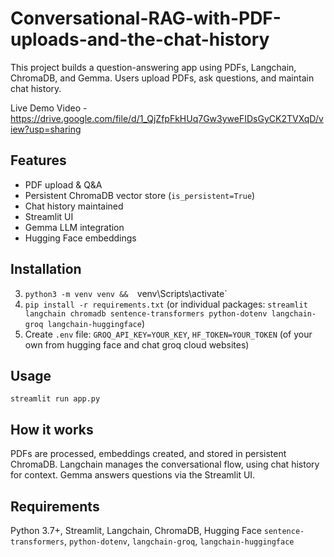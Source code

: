 # Conversational-RAG-with-PDF-uploads-and-the-chat-history

This project builds a question-answering app using PDFs, Langchain, ChromaDB, and Gemma. Users upload PDFs, ask questions, and maintain chat history.

Live Demo Video - https://drive.google.com/file/d/1_QjZfpFkHUq7Gw3yweFIDsGyCK2TVXqD/view?usp=sharing

## Features

*   PDF upload & Q&A
*   Persistent ChromaDB vector store (`is_persistent=True`)
*   Chat history maintained
*   Streamlit UI
*   Gemma LLM integration
*   Hugging Face embeddings

## Installation

3.  `python3 -m venv venv &&  `venv\Scripts\activate` 
4.  `pip install -r requirements.txt` (or individual packages: `streamlit langchain chromadb sentence-transformers python-dotenv langchain-groq langchain-huggingface`)
5.  Create `.env` file: `GROQ_API_KEY=YOUR_KEY`, `HF_TOKEN=YOUR_TOKEN` (of your own from hugging face and chat groq cloud websites)

## Usage

`streamlit run app.py`

## How it works

PDFs are processed, embeddings created, and stored in persistent ChromaDB. Langchain manages the conversational flow, using chat history for context. Gemma answers questions via the Streamlit UI.

## Requirements

Python 3.7+, Streamlit, Langchain, ChromaDB, Hugging Face `sentence-transformers`, `python-dotenv`, `langchain-groq`, `langchain-huggingface`
